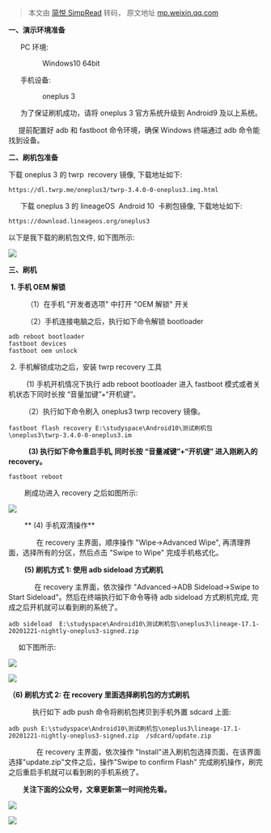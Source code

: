 > 本文由 [简悦 SimpRead](http://ksria.com/simpread/) 转码， 原文地址 [mp.weixin.qq.com](https://mp.weixin.qq.com/s?__biz=Mzg2NzUzNzk1Mw==&mid=2247484206&idx=3&sn=4e0eda4df787e48a1b76a9cd1a8dcf98&chksm=cebb4660f9cccf7627a5ed8c715002b6700abeef32bed33059bac3f64b313bf4330ad4026af3&scene=21#wechat_redirect)

**一、演示环境准备**  

      PC 环境:

                 Windows10 64bit

      手机设备:

                 oneplus 3  

      为了保证刷机成功，请将 oneplus 3 官方系统升级到 Android9 及以上系统。

     提前配置好 adb 和 fastboot 命令环境，确保 Windows 终端通过 adb 命令能找到设备。

  
**二、刷机包准备**  

 下载 oneplus 3 的 twrp  recovery 镜像, 下载地址如下:

```
https://dl.twrp.me/oneplus3/twrp-3.4.0-0-oneplus3.img.html

```

      下载 oneplus 3 的 lineageOS  Android 10  卡刷包镜像, 下载地址如下:  

```
https://download.lineageos.org/oneplus3

```

以下是我下载的刷机包文件, 如下图所示:   

![](https://mmbiz.qpic.cn/mmbiz_jpg/9vkUcew5430HpkFIRvrbTB68PwHwicZh5q6ouJlerNlfcHlR2bTm4UHchAOgSKZtbFyVp7jGQHQrvOtrjQ9HibCA/640?wx_fmt=jpeg)

**三、刷机**

   **1. 手机 OEM 解锁**

         （1）在手机 "开发者选项" 中打开 "OEM 解锁" 开关

         （2）手机连接电脑之后，执行如下命令解锁 bootloader       

```
adb reboot bootloader
fastboot devices
fastboot oem unlock

```

  2. 手机解锁成功之后，安装 twrp recovery 工具

         (1) 手机开机情况下执行 adb reboot bootloader 进入 fastboot 模式或者关机状态下同时长按 “音量加键”+“开机键”。  

        （2）执行如下命令刷入 oneplus3 twrp recovery 镜像。

```
fastboot flash recovery E:\studyspace\Android10\测试刷机包\oneplus3\twrp-3.4.0-0-oneplus3.im

```

          **(3) 执行如下命令重启手机, 同时长按 “音量减键”+“开机键” 进入刚刷入的 recovery。**

```
fastboot reboot

```

        刷成功进入 recovery 之后如图所示:  

![](https://mmbiz.qpic.cn/mmbiz_jpg/9vkUcew5430HpkFIRvrbTB68PwHwicZh5KicDiafSr6ibwLibXxYQZDYn2CfwrCrIylMYXNSZeiaFKn4nLQEhfd32IXg/640?wx_fmt=jpeg)

        ** (4) 手机双清操作**  

              在 recovery 主界面，顺序操作 "Wipe->Advanced Wipe", 再清理界面，选择所有的分区，然后点击 "Swipe to Wipe" 完成手机格式化。

        **(5) 刷机方式 1: 使用 adb sideload 方式刷机**

             在 recovery 主界面，依次操作 "Advanced->ADB Sideload->Swipe to Start Sideload"。然后在终端执行如下命令等待 adb sideload 方式刷机完成, 完成之后开机就可以看到刷的系统了。

```
adb sideload  E:\studyspace\Android10\测试刷机包\oneplus3\lineage-17.1-20201221-nightly-oneplus3-signed.zip

```

     如下图所示:

![](https://mmbiz.qpic.cn/mmbiz_jpg/9vkUcew5430HpkFIRvrbTB68PwHwicZh5Yib0AYI2eLI0n9hIRHM8mxQXu7xOqic3ae5nTko3nczWf5icmJJlJ7tFw/640?wx_fmt=jpeg)

![](https://mmbiz.qpic.cn/mmbiz_jpg/9vkUcew5430HpkFIRvrbTB68PwHwicZh5x6wg7VrIUK0OsWpEA2jf3s2B30ibveshEib1Xjr8jWLJ8nd7mhe9W57Q/640?wx_fmt=jpeg)

**（6) 刷机方式 2: 在 recovery 里面选择刷机包的方式刷机**

            执行如下 adb push 命令将刷机包拷贝到手机外置 sdcard 上面:

```
adb push E:\studyspace\Android10\测试刷机包\oneplus3\lineage-17.1-20201221-nightly-oneplus3-signed.zip  /sdcard/update.zip

```

              在 recovery 主界面，依次操作 "Install"进入刷机包选择页面，在该界面选择"update.zip"文件之后，操作"Swipe to confirm Flash" 完成刷机操作，刷完之后重启手机就可以看到刷的手机系统了。

       **关注下面的公众号，文章更新第一时间抢先看。**

![](https://mmbiz.qpic.cn/mmbiz_jpg/9vkUcew5433EbW6ic6fzDiceyEicPe0kTjRnyKCFcMFoicc7APewgUGMuS7BRMiaiaWFrFvjTuUFd4TG2oD2taRVaUBQ/640?wx_fmt=jpeg)

![](https://mmbiz.qpic.cn/mmbiz_jpg/LtmuVIq6tF3FUeiaXU7G3N3DpMgKhWnsYJo371deoRZibcibTtz5xL6GphibDxAbBIHyxn5nTk2zHIsFGPxhTdlQ5w/640?wx_fmt=jpeg)